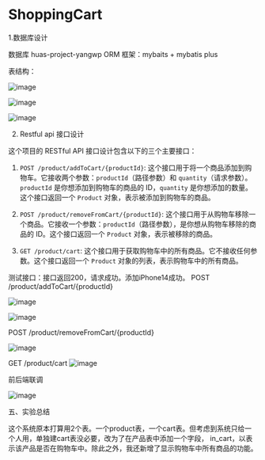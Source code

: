 # ShoppingCart

1.数据库设计

数据库 huas-project-yangwp
ORM 框架：mybaits + mybatis plus


表结构：

![image](https://github.com/Zhubaiali/ShoppingCart/assets/69970253/9b9970a9-02e1-4d01-ac29-95ed34ef82aa)


![image](https://github.com/Zhubaiali/ShoppingCart/assets/69970253/ed5f3df8-4ba8-4951-b8ec-f3974c533015)


![image](https://github.com/Zhubaiali/ShoppingCart/assets/69970253/37bf93c6-a1d7-4ec6-bb58-390c42fc960d)



2. Restful api 接口设计

这个项目的 RESTful API 接口设计包含以下的三个主要接口：

1. `POST /product/addToCart/{productId}`: 这个接口用于将一个商品添加到购物车。它接收两个参数：`productId`（路径参数）和 `quantity`（请求参数）。`productId` 是你想添加到购物车的商品的 ID，`quantity` 是你想添加的数量。这个接口返回一个 `Product` 对象，表示被添加到购物车的商品。

2. `POST /product/removeFromCart/{productId}`: 这个接口用于从购物车移除一个商品。它接收一个参数：`productId`（路径参数），是你想从购物车移除的商品的 ID。这个接口返回一个 `Product` 对象，表示被移除的商品。

3. `GET /product/cart`: 这个接口用于获取购物车中的所有商品。它不接收任何参数。这个接口返回一个 `Product` 对象的列表，表示购物车中的所有商品。


测试接口：接口返回200，请求成功。添加iPhone14成功。
POST /product/addToCart/{productId}

![image](https://github.com/Zhubaiali/ShoppingCart/assets/69970253/50d91a18-a028-45e6-b7a1-e0efb8df774f)

![image](https://github.com/Zhubaiali/ShoppingCart/assets/69970253/58565073-4d67-4e6c-bf1a-f2693396eb58)


POST /product/removeFromCart/{productId}

![image](https://github.com/Zhubaiali/ShoppingCart/assets/69970253/af3e41e7-566c-456f-a8a0-e0ef8e4f559b)



GET /product/cart
![image](https://github.com/Zhubaiali/ShoppingCart/assets/69970253/e736f810-0b6c-4422-9d9a-c243f607199b)





前后端联调



![image](https://github.com/Zhubaiali/ShoppingCart/assets/69970253/06045c8e-175f-40cb-b815-4fe9192c539a)










五、实验总结

这个系统原本打算用2个表。一个product表，一个cart表。但考虑到系统只给一个人用，单独建cart表没必要，改为了在产品表中添加一个字段， in_cart，以表示该产品是否在购物车中。除此之外，我还新增了显示购物车中所有商品的功能。











